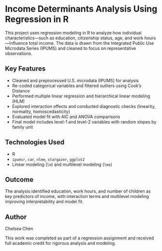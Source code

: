 # Income Determinants Analysis Using Regression in R

This project uses regression modeling in R to analyze how individual characteristics—such as education, citizenship status, age, and work hours—influence total income. The data is drawn from the Integrated Public Use Microdata Series (IPUMS) and cleaned to focus on representative observations.

## Key Features

- Cleaned and preprocessed U.S. microdata (IPUMS) for analysis
- Re-coded categorical variables and filtered outliers using Cook’s Distance
- Performed multiple linear regression and hierarchical linear modeling (HLM)
- Explored interaction effects and conducted diagnostic checks (linearity, normality, homoscedasticity)
- Evaluated model fit with AIC and ANOVA comparisons
- Final model includes level-1 and level-2 variables with random slopes by family unit

## Technologies Used

- R  
- `ipumsr`, `car`, `nlme`, `stargazer`, `ggplot2`  
- Linear modeling (`lm`) and multilevel modeling (`lme`)

## Outcome

The analysis identified education, work hours, and number of children as key predictors of income, with interaction terms and multilevel modeling improving interpretability and model fit.

## Author

Chelsea Chen

This work was completed as part of a regression assignment and received full academic credit for rigorous analysis and modeling.
